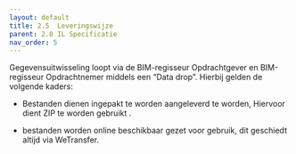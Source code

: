 ```yaml
---
layout: default
title: 2.5 	Leveringswijze 
parent: 2.0 IL Specificatie
nav_order: 5
---
```


Gegevensuitwisseling loopt via de BIM-regisseur Opdrachtgever en BIM-regisseur Opdrachtnemer middels een “Data drop”. Hierbij gelden de volgende kaders: 

* Bestanden dienen ingepakt te worden aangeleverd te worden, Hiervoor dient ZIP te worden gebruikt .  

* bestanden worden online beschikbaar gezet voor gebruik, dit geschiedt altijd via WeTransfer.  
